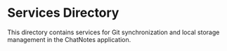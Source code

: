 # Services Directory

This directory contains services for Git synchronization and local storage management in the ChatNotes application. 